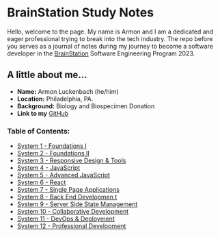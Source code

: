 # BrainStation Study Notes

Hello, welcome to the page. My name is Armon and I am a dedicated and eager professional trying to break into the tech industry. The repo before you serves as a journal of notes during my journey to become a software developer in the [BrainStation](https://brainstation.io/) Software Engineering Program 2023.

## A little about me...

- **Name:** Armon Luckenbach (he/him)
- **Location:** Philadelphia, PA.
- **Background:** Biology and Biospecimen Donation
- **Link to my** [GitHub](https://github.com/armonluck)

### Table of Contents:

- [System 1 - Foundations I](./content/foundations-1/system1.md)
- [System 2 - Foundations II](./content/foundations-2/system2.md)
- [System 3 - Responsive Design & Tools](./content/responsive-design/system3.md)
- [System 4 - JavaScript](./content/javascript/system4.md)
- [System 5 - Advanced JavaScript](./content/advanced-javascript/system5.md)
- [System 6 - React](./content/react/system6.md)
- [System 7 - Single Page Applications](./content/single-page-apps/system7.md)
- [System 8 - Back End Developmen t](./content/back-end-devop/system8.md)
- [System 9 - Server Side State Management](./content/server-state-mgmt/system9.md)
- [System 10 - Collaborative Development](./content/collab-devop/system10.md)
- [System 11 - DevOps & Deployment](./content/devops-and-deployment/system11.md)
- [System 12 - Professional Development](./content/professional-devop/system12.md)
